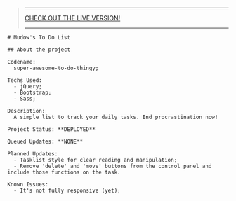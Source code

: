 > ---
> 
> [CHECK OUT THE LIVE VERSION!](https://mudows.github.io/trybe-projects-showcase/todo-list/)  
>
> ---

```
# Mudow's To Do List

## About the project

Codename:
  super-awesome-to-do-thingy;

Techs Used:
  - jQuery;
  - Bootstrap;
  - Sass;

Description:
  A simple list to track your daily tasks. End procrastination now!

Project Status: **DEPLOYED**

Queued Updates: **NONE**

Planned Updates:
  - Tasklist style for clear reading and manipulation;
  - Remove 'delete' and 'move' buttons from the control panel and include those functions on the task.

Known Issues:
  - It's not fully responsive (yet);

```
